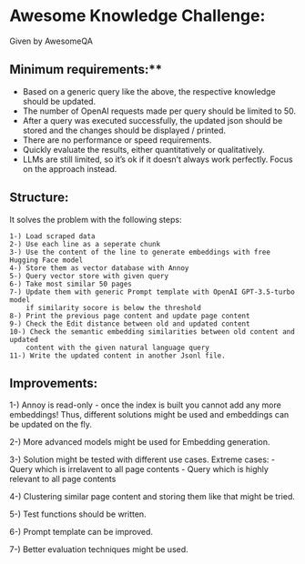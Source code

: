 # Awesome Knowledge Challenge:

Given by AwesomeQA

## Minimum requirements:**

- Based on a generic query like the above, the respective knowledge should be updated.
- The number of OpenAI requests made per query should be limited to 50.
- After a query was executed successfully, the updated json should be stored and the changes should be displayed / printed.
- There are no performance or speed requirements.
- Quickly evaluate the results, either quantitatively or qualitatively.
- LLMs are still limited, so it’s ok if it doesn’t always work perfectly. Focus on the approach instead.


## Structure:

It solves the problem with the following steps:

    1-) Load scraped data
    2-) Use each line as a seperate chunk
    3-) Use the content of the line to generate embeddings with free Hugging Face model
    4-) Store them as vector database with Annoy
    5-) Query vector store with given query
    6-) Take most similar 50 pages
    7-) Update them with generic Prompt template with OpenAI GPT-3.5-turbo model
        if similarity socore is below the threshold
    8-) Print the previous page content and update page content
    9-) Check the Edit distance between old and updated content
    10-) Check the semantic embedding similarities between old content and updated
        content with the given natural language query
    11-) Write the updated content in another Jsonl file.


## Improvements:

1-) Annoy is read-only - once the index is built you cannot add any more embeddings!
Thus, different solutions might be used and embeddings can be updated on the fly.

2-) More advanced models might be used for Embedding generation.

3-) Solution might be tested with different use cases. 
        Extreme cases:
        - Query which is irrelavent to all page contents
        - Query which is highly relevant to all page contents

4-) Clustering similar page content and storing them like that might be tried.

5-) Test functions should be written.

6-) Prompt template can be improved.

7-) Better evaluation techniques might be used.
